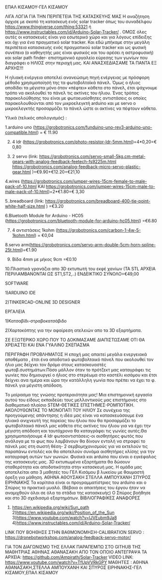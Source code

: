 ΕΠΑΛ ΚΙΣΑΜΟΥ-ΓΕΛ ΚΙΣΑΜΟΥ

ΛΙΓΑ ΛΟΓΙΑ ΓΙΑ ΤΗΝ ΠΕΡΙΠΕΤΕΙΑ ΤΗΣ ΚΑΤΑΣΚΕΥΗΣ ΜΑΣ
Η αναζήτηση άρχισε με σκοπό τη κατασκευή ενός solar tracker όπως του συναδέλφου https://www.thingiverse.com/thing:53321
ή https://www.instructables.com/id/Arduino-Solar-Tracker/ .
ΟΜΩΣ όλες αυτές οι κατασκευές είναι για εσωτερικό χώρο και για λόγους επίδειξης και όχι για ένα πραγματικό solar tracker.
Και εδώ μπήκαμε στην μεγάλη περιπέτεια κατασκευής ενός πραγματικού solar tracker και ως φυσική συνέπεια (ο καθηγητής μας είναι φυσικός και του αρέσει η αστροφυσική) και solar path finder- επιστημονικό εργαλείο εύρεσης των γωνίων που διαγράφει ο ΗΛΙΟΣ στην περιοχή μας.
ΚΑΙ ΑΝΑΣΧΕΔΙΑΣΑΜΕ ΤΑ ΠΑΝΤΑ ΕΞ ΑΡΧΗΣ!!!


Η ηλιακή ενέργεια αποτελεί ανανεώσιμη πηγή ενέργειας με πρόσφορη μέθοδο χρησιμοποίησή της τα φωτοβολταϊκά πάνελ. Όμως ο ήλιος αποδίδει τα μέγιστα μόνο όταν «πέφτει» κάθετα στο πάνελ, έτσι ψάχνουμε τρόπο να ακολουθεί το πάνελ τις ακτίνες του ήλιου. Ένας τρόπος παρακολούθησης του είναι με φωτοευαίσθητες αντιστάσεις οι οποίες παρακολουθούνται από τον μικροελεγκτή arduino και με servo ο μικροελεγκτής προσαρμόζει το πάνελ ώστε οι ακτίνες να πέφτουν κάθετα.

Υλικά (τελικός απολογισμός) :

1.arduino uno (https://grobotronics.com/funduino-uno-rev3-arduino-uno-compatible.html) = € 11.90 

2.   4 ldr (https://grobotronics.com/photo-resistor-ldr-5mm.html)=4*0,20=€ 0,80

3.  2 servo (link:  https://grobotronics.com/servo-small-5kg.cm-metal-gears-with-analog-feedback-feetech-fs9225m.html
https://grobotronics.com/analog-feedback-micro-servo-plastic-gear.html
 )=€9.90+€12.20=€21,10
 
4.wires (https://grobotronics.com/jumper-wires-15cm-female-to-male-pack-of-10.html ΚΑΙ https://grobotronics.com/jumper-wires-15cm-male-to-male-pack-of-10.html)=2*€1.80=€ 3,30

5..breadboard (link: https://grobotronics.com/breadboard-400-tie-point-white-half-size.html ) =€3.20

6.Bluetooth Module for Arduino - HC05 (https://grobotronics.com/bluetooth-module-for-arduino-hc05.html) =€6.80

7. 4 αντιστάσεις 1kohm (https://grobotronics.com/carbon-1-4w-5-1kohm.html) = €0,04

8.servo arm(https://grobotronics.com/servo-arm-double-5cm-horn-spline-25t.html)=€1.90

9. Βίδα 4mm με μήκος 9cm =€0.10

10.Πλαστικά γρανάζια απο 3D εκτυπωτή του εκφέ χανίων (ΤΑ STL ΑΡΧΕΙΑ ΠΕΡΙΛΑΜΒΑΝΟΝΤΑΙ ΩΣ ST1,ST2,..)
ΕΝΔΕΙΚΤΙΚΟ ΣΥΝΟΛΟ=€49,00

SOFTWARE

1)ARDUINO IDE

2)TINKERCAD-ONLINE 3D DESIGNER

ΕΡΓΑΛΕΙΑ

1)Κατσαβίδι-στραβοκατσάβιδο

2)Χαρτοκόπτης για την αφαίρεση ατελειών απο τα 3D εξαρτήματα.

ΣΕ ΕΞΩΤΕΡΙΚΟ ΧΩΡΟ ΠΟΥ ΤΟ ΔΟΚΙΜΑΣΑΜΕ ΔΙΑΠΙΣΤΩΣΑΜΕ ΟΤΙ ΘΑ ΧΡΕΙΑΣΤΕΙ ΚΑΙ ΕΝΑ ΓΥΑΛΙΝΟ ΣΚΕΠΑΣΜΑ
 

ΠΕΡΙΓΡΑΦΗ ΠΡΟΒΛΗΜΑΤΟΣ
Η εποχή μας απαιτεί μεγάλα ενεργειακά αποθέματα , έτσι ένα αποδοτικό φωτοβολταικό πάνελ που ακολουθεί τον ήλιο μας δείχνει τον δρόμο στους κατασκευαστές φωτοβ.συστημάτων.Πόσο μάλλον όταν το πρότζεκτ μας καταγράφει τις γωνίες που δημιουργεί ο ήλιος στο στερέωμα στο καστέλι κισάμου και έτσι δείχνει ανα ημέρα και ώρα την κατάλληλη γωνία που πρέπει να έχει το φ. πάνελ για μέγιστη απόδοση.

Το μοίρασμα της γνώσης προτεραιότητα μας!
Μια επιστημονική εργασία αυτού του είδους εκπαιδεύει τους μελλοντικούς μας επιστήμονες στο διαθεματικό πλαίσιο STEM-ΘΕΤΙΚΕΣ ΕΠΙΣΤΗΜΕΣ-ΡΟΜΠΟΤΙΚΗ.
ΑΚΟΛΟΥΘΩΝΤΑΣ ΤΟ ΜΟΝΟΠΑΤΙ ΤΟΥ ΗΛΙΟΥ
Σε συνέχεια της προηγούμενης απάντησης η ιδέα μας είναι να κατασκευάσουμε ένα ηλιακό ανιχνευτή της πορείας του ήλιου που θα προσαρμόζει το φωτοβολταικό πάνελ μας κάθετα στις ακτίνες του ήλιου για να έχει την μέγιστη απόδοση και ταυτόχρονα θα καταγράφει τις γωνίες αυτές.Θα χρησιμοποιήσουμε 4 ldr φωτοαντιστάσεις-οι αισθητήρες φωτός που ανάλογα με το φως που λαμβάνουν θα δίνουν εντολή να στραφεί το πάνελ μας στη σωστή θέση- 2 σερβομηχανισμούς για να εκτελούν τις παραπάνω εντολές και θα αποτελούν συνάμα αισθητήρες κλίσης για την καταγραφή αυτών των γωνιών. Φυσικά και arduino που είναι ο εγκέφαλος της κατασκευής μας.
3D εκτυπωμένα εξαρτήματα θα δώσουν σταθερότητα και αποδοτικότητα στην κατασκευή μας.
Η ομάδα μας αποτελείται απο 3 μαθητές του ΓΕΛ Κισάμου β λυκείου με θαυμαστή όρεξη για μάθηση.
ΑΘΗΝΑ ΑΘΟΥΣΑΚΗ
ΣΤΕΛΛΑ ΑΜΠΟΥΧΑΝΗ
ΣΠΥΡΟΣ ΕΙΡΗΝΑΚΗΣ
Τα κορίτσια είναι οι προγραμματίστριες του arduino και ο Σπύρος το πρακτικό μυαλό.
(Βέβαια οι απαιτήσεις του έργου ήταν να αναμιχθούν όλοι σε όλα τα στάδια της κατασκευής)
Ο Σπύρος βοήθησε και στο 3D σχεδιασμό εξαρτημάτων.
ΒΙΒΛΙΟΓΡΑΦΙΚΕΣ ΑΝΑΦΟΡΕΣ
1) https://en.wikipedia.org/wiki/Sun_path
2)https://en.wikipedia.org/wiki/Position_of_the_Sun
3)https://www.youtube.com/watch?v=lJVEubm9Ja8
4)https://www.instructables.com/id/Arduino-Solar-Tracker/

LINK ΠΟΥ ΒΟΗΘΗΣΕ ΣΤΗΝ ΒΑΘΜΟΝΟΜΗΣΗ-CALIBRATION SERVO : https://dronebotworkshop.com/analog-feedback-servo-motor/

ΓΙΑ ΤΟΝ ΔΙΑΓΩΝΙΣΜΟ ΤΗΣ ΕΛΛΑΚ ΠΑΡΑΠΕΜΠΩ ΣΤΟ GITHUB ΤΗΣ ΜΑΘΗΤΡΙΑΣ ΑΘΗΝΑΣ ΑΘΑΝΑΣΑΚΗ ΑΠΟ ΤΟΝ ΟΠΟΙΟ ΑΝΤΕΓΡΑΨΑ ΤΑ ΑΡΧΕΙΑ: https://github.com/Ampirath/Solar-Tracker
VIDEO LINK:  https://www.youtube.com/watch?v=TfUpVVRkGPY
ΜΑΘΗΤΕΣ : ΑΘΗΝΑ ΑΘΑΝΑΣΑΚΗ,ΣΤΕΛΛΑ ΑΜΠΟΥΧΑΝΗ ΚΑΙ ΣΠΥΡΟΣ ΕΙΡΗΝΑΚΗΣ-ΓΕΛ ΚΙΣΑΜΟΥ,ΕΠΑΛ ΚΙΣΑΜΟΥ


